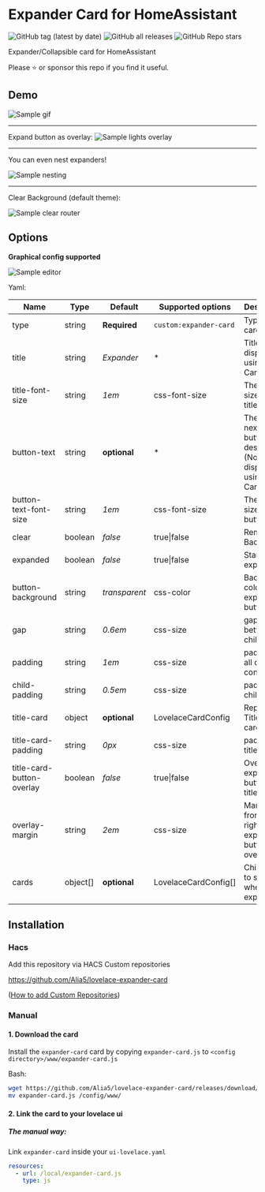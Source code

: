 # Expander Card for HomeAssistant

![GitHub tag (latest by date)](https://img.shields.io/github/v/tag/Alia5/lovelace-expander-card?color=green&label=release)
![GitHub all releases](https://img.shields.io/github/downloads/Alia5/lovelace-expander-card/total)
![GitHub Repo stars](https://img.shields.io/github/stars/Alia5/lovelace-expander-card)

Expander/Collapsible card for HomeAssistant  


Please ⭐️ or sponsor this repo if you find it useful.

## Demo

![Sample gif](examples/example.gif)

---

Expand button as overlay:
![Sample lights overlay](examples/lights_overlay_button.png)

---

You can even nest expanders!  

![Sample nesting](examples/nested.png)

---


Clear Background (default theme):  

![Sample clear router](examples/clear_router.png)

## Options

**Graphical config supported**

![Sample editor](examples/editor.png)
 

Yaml:

| Name                      | Type     | Default       | Supported options      | Description                                                                  |
| ------------------------- | -------- | ------------- | ---------------------- | ---------------------------------------------------------------------------- |
| type                      | string   | **Required**  | `custom:expander-card` | Type of the card.                                                            |
| title                     | string   | _Expander_    | *                      | Title (Not displayed if using Title-Card)                                    |
| title-font-size           | string   | _1em_         | css-font-size          | The font size of the title text.                                             |
| button-text               | string   | **optional**  | *                      | The text next to the button, if desired (Not displayed if using Title-Card)  |
| button-text-font-size     | string   | _1em_         | css-font-size          | The font size of the button text.                                            |
| clear                     | boolean  | _false_       | true\|false            | Remove Background                                                            |
| expanded                  | boolean  | _false_       | true\|false            | Start expanded                                                               |
| button-background         | string   | _transparent_ | css-color              | Background color of expand button                                            |
| gap                       | string   | _0.6em_       | css-size               | gap between child cards                                                      |
| padding                   | string   | _1em_         | css-size               | padding of all card content                                                  |
| child-padding             | string   | _0.5em_       | css-size               | padding of child cards                                                       |
| title-card                | object   | **optional**  | LovelaceCardConfig     | Replace Title with card                                                      |
| title-card-padding        | string   | _0px_         | css-size               | padding of title-card                                                        |
| title-card-button-overlay | boolean  | _false_       | true\|false            | Overlay expand button over title-card                                        |
| overlay-margin            | string   | _2em_         | css-size               | Margin from top right of expander button (if overlay)                        |
| cards                     | object[] | **optional**  | LovelaceCardConfig[]   | Child cards to show when expanded                                            |

## Installation

### Hacs

Add this repository via HACS Custom repositories

https://github.com/Alia5/lovelace-expander-card

([How to add Custom Repositories](https://hacs.xyz/docs/faq/custom_repositories/))

### Manual
#### 1. Download the card

Install the `expander-card` card by copying `expander-card.js` to `<config directory>/www/expander-card.js`

Bash:

```bash
wget https://github.com/Alia5/lovelace-expander-card/releases/download/latest/expander-card.js
mv expander-card.js /config/www/
```

#### 2. Link the card to your lovelace ui

##### The manual way:

Link `expander-card` inside your `ui-lovelace.yaml`

```yaml
resources:
  - url: /local/expander-card.js
    type: js
```

